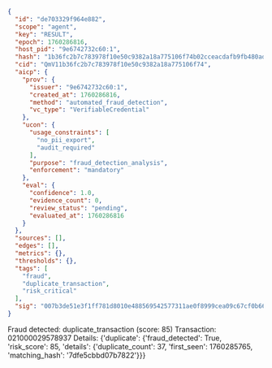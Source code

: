 ```json
{
  "id": "de703329f964e882",
  "scope": "agent",
  "key": "RESULT",
  "epoch": 1760286816,
  "host_pid": "9e6742732c60:1",
  "hash": "1b36fc2b7c783978f10e50c9382a18a775106f74b02cceacdafb9fb480ad87aa",
  "cid": "QmV11b36fc2b7c783978f10e50c9382a18a775106f74",
  "aicp": {
    "prov": {
      "issuer": "9e6742732c60:1",
      "created_at": 1760286816,
      "method": "automated_fraud_detection",
      "vc_type": "VerifiableCredential"
    },
    "ucon": {
      "usage_constraints": [
        "no_pii_export",
        "audit_required"
      ],
      "purpose": "fraud_detection_analysis",
      "enforcement": "mandatory"
    },
    "eval": {
      "confidence": 1.0,
      "evidence_count": 0,
      "review_status": "pending",
      "evaluated_at": 1760286816
    }
  },
  "sources": [],
  "edges": [],
  "metrics": {},
  "thresholds": {},
  "tags": [
    "fraud",
    "duplicate_transaction",
    "risk_critical"
  ],
  "sig": "007b3de51e3f1ff781d8010e488569542577311ae0f8999cea09c67cf0b66d6d"
}
```

Fraud detected: duplicate_transaction (score: 85)
Transaction: 021000029578937
Details: {'duplicate': {'fraud_detected': True, 'risk_score': 85, 'details': {'duplicate_count': 37, 'first_seen': 1760285765, 'matching_hash': '7dfe5cbbd07b7822'}}}